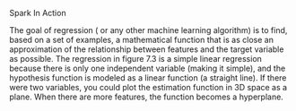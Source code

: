 Spark In Action



The goal of regression \( or any other machine learning algorithm\) is to find, based on a set of examples, a mathematical function that is as close an approximation of the relationship between features and the target variable as possible. The regression in figure 7.3 is a simple linear regression because there is only one independent variable \(making it simple\), and the hypothesis function is modeled as a linear function \(a straight line\). If there were two variables, you could plot the estimation function in 3D space as a plane. When there are more features, the function becomes a hyperplane. 


